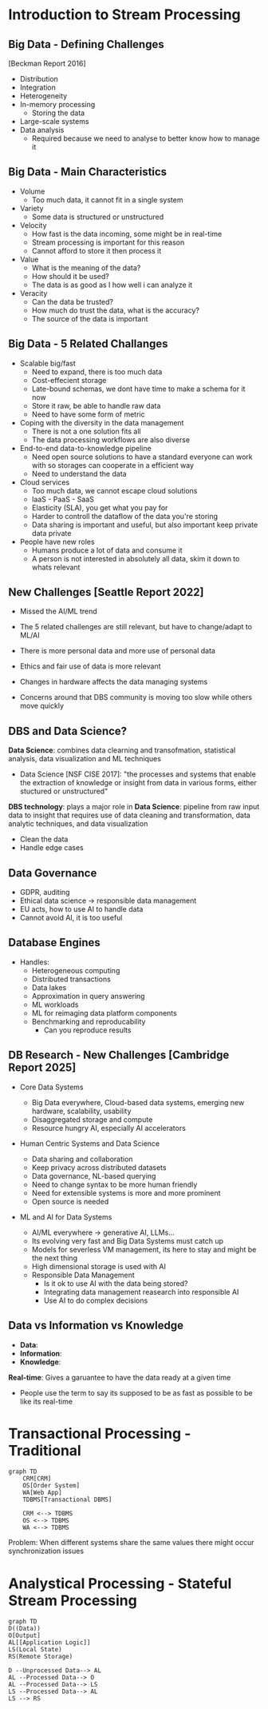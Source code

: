 # Introduction to Stream Processing



## Big Data - Defining Challenges
[Beckman Report 2016]
- Distribution
- Integration
- Heterogeneity
- In-memory processing
    - Storing the data
- Large-scale systems
- Data analysis
    - Required because we need to analyse to better know how to manage it


## Big Data - Main Characteristics
- Volume
    - Too much data, it cannot fit in a single system
- Variety
    - Some data is structured or unstructured
- Velocity
    - How fast is the data incoming, some might be in real-time
    - Stream processing is important for this reason
    - Cannot afford to store it then process it
- Value
    - What is the meaning of the data?
    - How should it be used?
    - The data is as good as I how well i can analyze it
- Veracity
    - Can the data be trusted?
    - How much do trust the data, what is the accuracy?
    - The source of the data is important

## Big Data - 5 Related Challanges
- Scalable big/fast
    - Need to expand, there is too much data
    - Cost-effecient storage
    - Late-bound schemas, we dont have time to make a schema for it now
    - Store it raw, be able to handle raw data
    - Need to have some form of metric
- Coping with the diversity in the data management
    - There is not a one solution fits all
    - The data processing workflows are also diverse
- End-to-end data-to-knowledge pipeline
    - Need open source solutions to have a standard everyone can work with so storages can cooperate in a efficient way
    - Need to understand the data
- Cloud services
    - Too much data, we cannot escape cloud solutions
    - laaS - PaaS - SaaS 
    - Elasticity (SLA), you get what you pay for
    - Harder to controll the dataflow of the data you're storing
    - Data sharing is important and useful, but also important keep private data private
- People have new roles
    - Humans produce a lot of data and consume it
    - A person is not interested in absolutely all data, skim it down to whats relevant


## New Challenges [Seattle Report 2022]
- Missed the AI/ML trend
- The 5 related challenges are still relevant, but have to change/adapt to ML/AI

- There is more personal data and more use of personal data
- Ethics and fair use of data is more relevant
- Changes in hardware affects the data managing systems

- Concerns around that DBS community is moving too slow while others move quickly


## DBS and Data Science?
**Data Science**: combines data clearning and transofmation, statistical analysis, data visualization and ML techniques
- Data Science [NSF CISE 2017]: "the processes and systems that enable the extraction of knowledge or insight from data in various forms, either stuctured or unstructured"

**DBS technology**: plays a major role in **Data Science**: pipeline from raw input data to insight that requires use of data cleaning and transformation, data analytic techniques, and data visualization
- Clean the data
- Handle edge cases


## Data Governance
- GDPR, auditing
- Ethical data science -> responsible data management
- EU acts, how to use AI to handle data
- Cannot avoid AI, it is too useful

## Database Engines
- Handles:
    - Heterogeneous computing
    - Distributed transactions
    - Data lakes
    - Approximation in query answering
    - ML workloads
    - ML for reimaging data platform components
    - Benchmarking and reproducability
        - Can you reproduce results


## DB Research - New Challenges [Cambridge Report 2025]
- Core Data Systems
    - Big Data everywhere, Cloud-based data systems, emerging new hardware, scalability, usability
    - Disaggregated storage and compute
    - Resource hungry AI, especially AI accelerators
- Human Centric Systems and Data Science
    - Data sharing and collaboration
    - Keep privacy across distributed datasets
    - Data governance, NL-based querying
    - Need to change syntax to be more human friendly
    - Need for extensible systems is more and more prominent
    - Open source is needed

- ML and AI for Data Systems
    - AI/ML everywhere -> generative AI, LLMs...
    - Its evolving very fast and Big Data Systems must catch up
    - Models for severless VM management, its here to stay and might be the next thing
    - High dimensional storage is used with AI
    - Responsible Data Management
        - Is it ok to use AI with the data being stored?
        - Integrating data management reasearch into responsible AI
        - Use AI to do complex decisions

## Data vs Information vs Knowledge
- **Data**: 
- **Information**: 
- **Knowledge**: 


**Real-time**: Gives a garuantee to have the data ready at a given time
- People use the term to say its supposed to be as fast as possible to be like its real-time


# Transactional Processing - Traditional 
```mermaid
graph TD
    CRM[CRM]
    OS[Order System]
    WA[Web App]
    TDBMS[Transactional DBMS]

    CRM <--> TDBMS
    OS <--> TDBMS
    WA <--> TDBMS
```
Problem: When different systems share the same values there might occur synchronization issues

# Analystical Processing - Stateful Stream Processing
```mermaid
graph TD
D((Data))
O[Output]
AL[[Application Logic]]
LS(Local State)
RS(Remote Storage)

D --Unprocessed Data--> AL
AL --Processed Data--> O
AL --Processed Data--> LS
LS --Processed Data--> AL
LS --> RS
```
